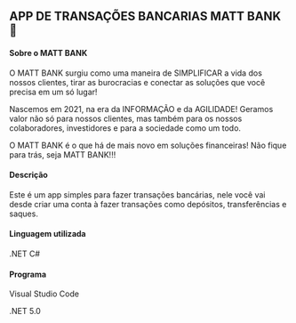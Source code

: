 ## APP DE TRANSAÇÕES BANCARIAS MATT BANK :calling:

#### Sobre o MATT BANK

O MATT BANK surgiu como uma maneira de SIMPLIFICAR a vida dos nossos clientes, tirar as burocracias e conectar as soluções que você precisa em um só lugar!

Nascemos em 2021, na era da INFORMAÇÃO e da AGILIDADE! Geramos valor não só para nossos clientes, mas também para os nossos colaboradores, investidores e para a sociedade como um todo.

O MATT BANK é o que há de mais novo em soluções financeiras! Não fique para trás, seja MATT BANK!!!

#### Descrição 

Este é um app simples para fazer transações bancárias, nele você vai desde criar uma conta à fazer transações como depósitos, transferências e saques. 

#### Linguagem utilizada

.NET C#

#### Programa

Visual Studio Code 

.NET 5.0

